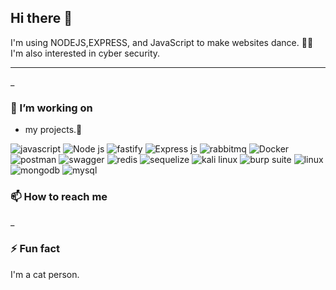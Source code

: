 ## Hi there 👋

I'm using NODEJS,EXPRESS, and JavaScript to make websites dance. 🕺🏽
I'm also interested in cyber security.

****

_

### 🔭 I’m working on

- my projects.🌱

<div display="flex">
  <img src="https://img.shields.io/badge/JavaScript-323330?style=for-the-badge&logo=javascript&logoColor=F7DF1E" alt="javascript"/>
  <img src="https://img.shields.io/badge/Node%20js-339933?style=for-the-badge&logo=nodedotjs&logoColor=white" alt="Node js"/>
  <img src="https://img.shields.io/badge/fastify-202020?style=for-the-badge&logo=fastify&logoColor=white" alt="fastify"/>
  <img src="https://img.shields.io/badge/Express%20js-000000?style=for-the-badge&logo=express&logoColor=white" alt="Express js"/>
  <img src="https://img.shields.io/badge/rabbitmq-%23FF6600.svg?&style=for-the-badge&logo=rabbitmq&logoColor=white" alt="rabbitmq"/>
  <img src="https://img.shields.io/badge/Docker-2CA5E0?style=for-the-badge&logo=docker&logoColor=white" alt="Docker"/>
  <img src="https://img.shields.io/badge/Postman-FF6C37?style=for-the-badge&logo=Postman&logoColor=white" alt="postman"/>
  <img src="https://img.shields.io/badge/Swagger-85EA2D?style=for-the-badge&logo=Swagger&logoColor=white" alt="swagger"/>
  <img src="https://img.shields.io/badge/redis-CC0000.svg?&style=for-the-badge&logo=redis&logoColor=white" alt="redis"/>
  <img src="https://img.shields.io/badge/Sequelize-52B0E7?style=for-the-badge&logo=Sequelize&logoColor=white" alt="sequelize"/>
  <img src="https://img.shields.io/badge/Kali_Linux-557C94?style=for-the-badge&logo=kali-linux&logoColor=white" alt="kali linux"/>
  <img src="https://img.shields.io/badge/burpsuite-FF6633?style=for-the-badge&logo=burpsuite&logoColor=white" alt="burp suite"/>
   <img src="https://img.shields.io/badge/Linux-FCC624?style=for-the-badge&logo=linux&logoColor=black" alt="linux"/>
   <img src="https://img.shields.io/badge/MongoDB-4EA94B?style=for-the-badge&logo=mongodb&logoColor=white" alt="mongodb"/>
   <img src="https://img.shields.io/badge/MySQL-005C84?style=for-the-badge&logo=mysql&logoColor=white" alt="mysql"/>
</div>


### 📫 How to reach me
_

### ⚡ Fun fact

I'm a cat person.
